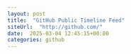 ```yaml
---
layout: post
title:  "GitHub Public Timeline Feed"
siteUrl:  "http://github.com/"
date:  2025-03-04 12:45:15+00:00
categories: github
---
```


